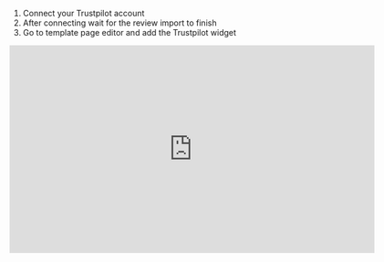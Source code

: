 1. Connect your Trustpilot account
2. After connecting wait for the review import to finish
3. Go to template page editor and add the Trustpilot widget

<iframe width="640" height="364" src="https://www.loom.com/embed/ad3880af2447413ba979cfe9c844eb7d?sid=baf00781-d7af-4730-bbda-10eb74dba9a4" frameborder="0" webkitallowfullscreen mozallowfullscreen allowfullscreen></iframe>